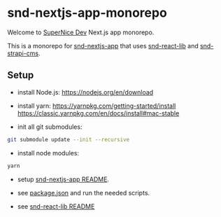 # snd-nextjs-app-monorepo

Welcome to [SuperNice Dev](https://www.supernice-dev.com/en) Next.js app monorepo.

This is a monorepo for [snd-nextjs-app](https://github.com/SuperNiceDev/snd-nextjs-app) that uses [snd-react-lib](https://github.com/SuperNiceDev/snd-react-lib) and [snd-strapi-cms](https://github.com/SuperNiceDev/snd-strapi-cms).


## Setup

- install Node.js:
https://nodejs.org/en/download


- install yarn:
https://yarnpkg.com/getting-started/install
https://classic.yarnpkg.com/en/docs/install#mac-stable


- init all git submodules:
```sh
git submodule update --init --recursive
```

- install node modules:
```sh
yarn
```

- setup [snd-nextjs-app README](./src/apps/snd-nextjs-app/README.md).

- see [package.json](./package.json) and run the needed scripts.

- see [snd-react-lib README](./src/packages/snd-react-lib/README.md)
